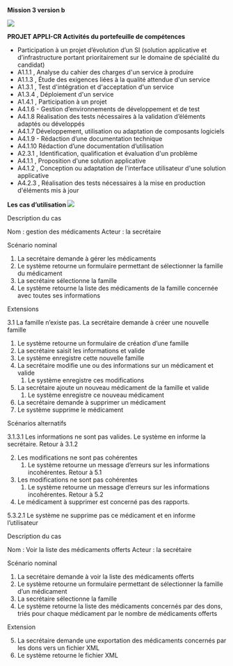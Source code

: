 **Mission 3 version b** 

![](Aspose.Words.8cea9e00-aa2d-4a63-bb6d-c5ce8c29405a.001.png)

**PROJET APPLI-CR Activités du portefeuille de compétences** 

- Participation à un projet d’évolution d’un SI (solution applicative et d’infrastructure portant prioritairement sur le domaine de spécialité du candidat) 
- A1.1.1 , Analyse du cahier des charges d'un service à produire 
- A1.1.3 , Étude des exigences liées à la qualité attendue d'un service 
- A1.3.1 , Test d'intégration et d'acceptation d'un service  
- A1.3.4 , Déploiement d'un service  
- A1.4.1 , Participation  à un projet  
- A4.1.6 - Gestion d’environnements de développement et de test 
- A4.1.8 Réalisation des tests nécessaires à la validation d’éléments adaptés ou développés 
- A4.1.7 Développement, utilisation ou adaptation de composants logiciels 
- A4.1.9 - Rédaction d’une documentation technique 
- A4.1.10 Rédaction d’une documentation d’utilisation 
- A2.3.1 , Identification, qualification et évaluation d'un problème  
- A4.1.1 , Proposition d'une solution applicative 
- A4.1.2 , Conception ou adaptation de l'interface utilisateur d'une solution applicative  
- A4.2.3 , Réalisation des tests nécessaires à la mise en production d'éléments mis à jour  

**Les cas d’utilisation ![](Aspose.Words.8cea9e00-aa2d-4a63-bb6d-c5ce8c29405a.002.png)**

Description du cas 

Nom : gestion des médicaments Acteur : la secrétaire 

Scénario nominal 

1. La secrétaire demande à gérer les médicaments 
1. Le système retourne un formulaire permettant de sélectionner la famille du médicament 
1. La secrétaire sélectionne la famille 
1. Le système retourne la liste des médicaments de la famille concernée avec toutes ses informations 

Extensions  

3.1 La famille n’existe pas. La secrétaire demande à créer une nouvelle famille 

1. Le système retourne un formulaire de création d’une famille 
1. La secrétaire saisit les informations et valide 
1. Le système enregistre cette nouvelle famille 
1. La secrétaire modifie une ou des informations sur un médicament et valide 
   1. Le système enregistre ces modifications 
1. La secrétaire ajoute un nouveau médicament de la famille et valide 
   1. Le système enregistre ce nouveau médicament 
1. La secrétaire demande à supprimer un médicament 
1. Le système supprime le médicament  

Scénarios alternatifs 

3.1.3.1 Les informations ne sont pas valides. Le système en informe la secrétaire. Retour à                3.1.2 

2. Les modifications ne sont pas cohérentes 
   1. Le système retourne un message d’erreurs sur les informations incohérentes. Retour à 5.1 
2. Les modifications ne sont pas cohérentes 
   1. Le système retourne un message d’erreurs sur les informations incohérentes. Retour à 5.2 
2. Le médicament à supprimer est concerné pas des rapports. 

5.3.2.1  Le système ne supprime pas ce médicament et en informe l’utilisateur 

Description du cas 

Nom : Voir la liste  des médicaments offerts Acteur : la secrétaire 

Scénario nominal 

1. La secrétaire demande à voir la liste des médicaments offerts 
1. Le système retourne un formulaire permettant de sélectionner la famille d’un médicament 
1. La secrétaire sélectionne la famille 
1. Le système retourne la liste des médicaments concernés par des dons, triés pour chaque médicament par le nombre de médicaments offerts 

Extension 

5. La secrétaire demande une exportation des médicaments concernés par les dons vers un fichier XML 
5. Le système retourne le fichier XML 
